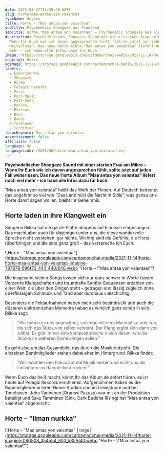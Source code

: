 ```yaml
---
date: 2021-08-27T13:59:40.629Z
slug: horte-maa-antaa-yon-vaientaa
typeName: Review
title: Horte – "Maa antaa yon vaientaa"
subTitle: Psychedelic Shoegaze aus Finnland
seoTitle: Horte "Maa antaa yon vaientaa" – Psychedelic Shoegaze aus Finnland
description: Psychedelischer Shoegaze Sound mit einer starken Frau am Mikro –
  Wenn Ihr Euch wie ich davon angesprochen fühlt, sollte jetzt auf jeden Fall
  weiterlesen. Das neue Horte Album "Maa antaa yon vaientaa" liefert noch viel
  mehr – ich habe alle Infos dazu für Euch.
image: https://storage.googleapis.com/cardamonchai-media/2021-11-14/horte-horte-maa-antaa-yon-vaientaa-imagine-787878_696f73_440_440/640.webp
copyrigt: Horte
ogImage: https://storage.googleapis.com/cardamonchai-media/2021-11-14/horte-horte-maa-antaa-yon-vaientaa-fb-imagine-282828_000000_1200_628/640.webp
labels:
  - Experimental
  - Shoegaze
  - Horte
  - Pelagic Records
  - Music
  - Post-Music
  - Post-Rock
  - Review
  - Reviews
  - Band
  - Bands
  - Tonehaven
  - recording
focusKeyword: Maa antaa yon vaientaa
advertisement: false
affiliate: false
language: de
languageLink: /2021/08/horte-maa-antaa-yon-vaientaa-en/
---
```


**Psychedelischer Shoegaze Sound mit einer starken Frau am Mikro – Wenn Ihr Euch wie ich davon angesprochen fühlt, sollte jetzt auf jeden Fall weiterlesen. Das neue Horte Album "Maa antaa yon vaientaa" liefert noch viel mehr – ich habe alle Infos dazu für Euch.**

"Maa antaa yon vaientaa" heißt das Werk der Finnen. Auf Deutsch bedeutet das ungefähr so viel wie "Das Land hüllt die Nacht in Stille", was genau uns Horte damit sagen wollen, bleibt Ihr Geheimnis.

## Horte laden in ihre Klangwelt ein

Sängerin Riikka hat die ganze Platte übrigens auf Finnisch eingesungen. Das macht aber auch für diejenigen unter uns, die diese wundervolle Sprache nicht verstehen, gar nichts. Wichtig sind die Gefühle, die Horte rüberbringen und die sind ganz groß – das verspreche ich Euch.

![Horte – "Maa antaa yon vaientaa"](https://storage.googleapis.com/cardamonchai-media/2021-11-14/horte-horte-maa-antaa-yon-vaientaa-imagine-787878_696f73_440_440/640.webp "Horte – \\"Maa antaa yon vaientaa\\"")

Die insgesamt sieben Songs lassen sich nur ganz schwer in Worte fassen. Verzerrte Klangschaften  und traumhafte Synthy-Sequenzen erzählen von einer Welt, die über den Dingen steht – getragen und lässig zugleich ohne überflüssigen Schmuck und Tand aber durchaus vielschichtig.

Besonders die Feldaufnahmen haben mich sehr beeindruckt und auch die düsteren elektronischen Momente haben es wirklich ganz schön in sich. Riikka sagt:

> "Wir haben es uns angewöhnt, so lange mit dem Material zu arbeiten, bis sich das Stück von selbst versteht. Der Klang ergibt sich dann von selbst. Es gibt immer eine kompositorische Vision davon, wie die Stücke im weiteren Sinne klingen sollen."

Es geht also um das Gesamtbild, das durch die Musik entsteht. Die einzelnen Bandmitglieder stehen dabei eher im Hintergrund. Riikka findet:

> "Wir möchten den Fokus auf die Musik lenken und nicht uns als Individuen ins Rampenlicht rücken."

Wenn Euch das heiß macht, könnt Ihr das Album ab sofort hören, es ist heute auf Pelagic Records erschienen. Aufgenommen haben es die Bandmitglieder in ihren Home-Studios und im Lievestuore und bei Tonehaven. Juho Vanhanen (Oranssi Pazuzu) war mit an der Produktion beteiligt und Saku Tamminen (Sink, Dark Buddha Rising) hat "Maa antaa yon vaientaa" abgemischt.

## Horte – "Ilman nurkka"

<YouTube id="yEnb51a2c_o" />

![Horte – "Maa antaa yon vaientaa" | large](https://storage.googleapis.com/cardamonchai-media/2021-11-14/horte-imagine-080808_354554_800_535/640.webp "Horte – \\"Maa antaa yon vaientaa\\"")